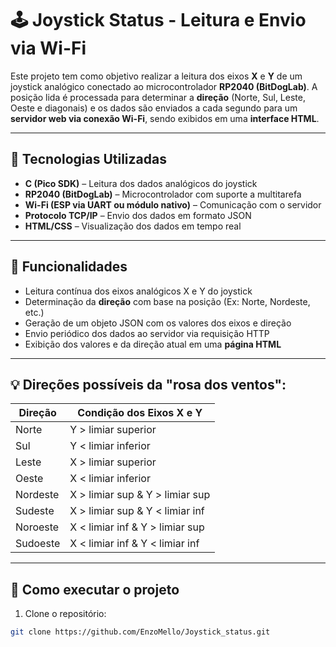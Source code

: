 # 🕹️ Joystick Status - Leitura e Envio via Wi-Fi

Este projeto tem como objetivo realizar a leitura dos eixos **X** e **Y** de um joystick analógico conectado ao microcontrolador **RP2040 (BitDogLab)**. A posição lida é processada para determinar a **direção** (Norte, Sul, Leste, Oeste e diagonais) e os dados são enviados a cada segundo para um **servidor web via conexão Wi-Fi**, sendo exibidos em uma **interface HTML**.

---

## 🔧 Tecnologias Utilizadas

- **C (Pico SDK)** – Leitura dos dados analógicos do joystick
- **RP2040 (BitDogLab)** – Microcontrolador com suporte a multitarefa
- **Wi-Fi (ESP via UART ou módulo nativo)** – Comunicação com o servidor
- **Protocolo TCP/IP** – Envio dos dados em formato JSON
- **HTML/CSS** – Visualização dos dados em tempo real

---

## 📌 Funcionalidades

- Leitura contínua dos eixos analógicos X e Y do joystick
- Determinação da **direção** com base na posição (Ex: Norte, Nordeste, etc.)
- Geração de um objeto JSON com os valores dos eixos e direção
- Envio periódico dos dados ao servidor via requisição HTTP
- Exibição dos valores e da direção atual em uma **página HTML**

---

## 💡 Direções possíveis da "rosa dos ventos":

| Direção   | Condição dos Eixos X e Y |
|-----------|---------------------------|
| Norte     | Y > limiar superior       |
| Sul       | Y < limiar inferior       |
| Leste     | X > limiar superior       |
| Oeste     | X < limiar inferior       |
| Nordeste  | X > limiar sup & Y > limiar sup |
| Sudeste   | X > limiar sup & Y < limiar inf |
| Noroeste  | X < limiar inf & Y > limiar sup |
| Sudoeste  | X < limiar inf & Y < limiar inf |

---

## 🚀 Como executar o projeto

1. Clone o repositório:
```bash
git clone https://github.com/EnzoMello/Joystick_status.git
